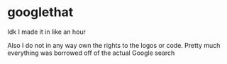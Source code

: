 # googlethat
Idk I made it in like an hour

Also I do not in any way own the rights to the logos or code. Pretty much everything was borrowed off of the actual Google search
